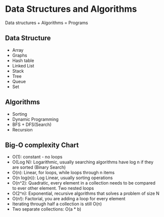 # Data Structures and Algorithms
Data structures + Algorithms = Programs

## Data Structure 
- Array
- Graphs
- Hash table
- Linked List
- Stack 
- Tree
- Queue
- Set

## Algorithms
- Sorting
- Dynamic Programming
- BFS + DFS(Search)
- Recursion

## Big-O complexity Chart
- O(1): constant - no loops
- O(Log N): Logarithmic, usually searching algorithms have log n if they are sorted (Binary Search)
- O(n): Linear, for loops, while loops through n items
- O(n log(n)): Log Linear, usually sorting operations
- O(n^2): Quadratic, every element in a collection needs to be  compared to ever other element. Two nested loops
- O(2^n): Exponential, recursive algorithms that solves a problem of size N
- O(n!): Factorial, you are adding a loop for every element 
- Iterating through half a collection is still O(n)
- Two separate collections: O(a * b)

